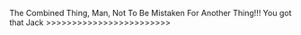 The Combined Thing, Man, Not To Be Mistaken For Another Thing!!! You got that Jack >>>>>>>>>>>>>>>>>>>>>>>>

